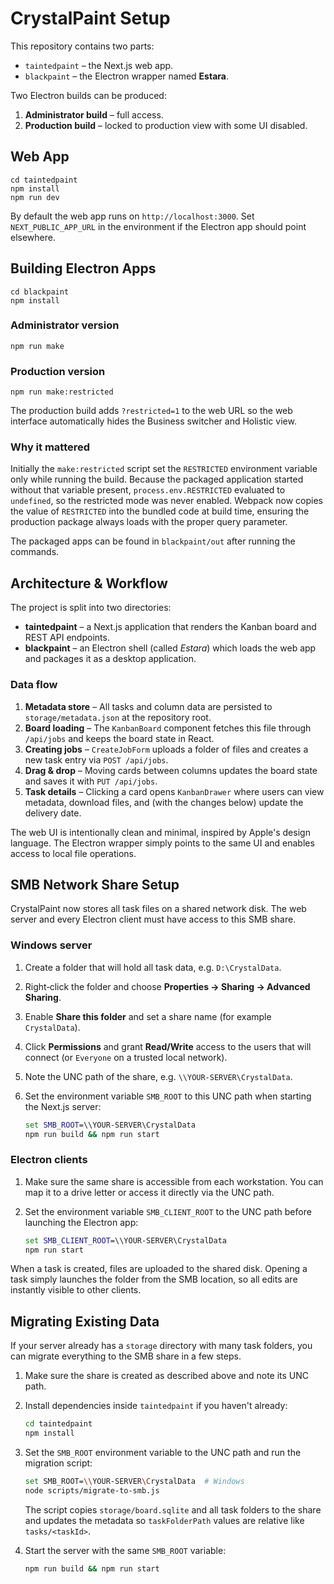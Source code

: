 # CrystalPaint Setup

This repository contains two parts:

- `taintedpaint` – the Next.js web app.
- `blackpaint` – the Electron wrapper named **Estara**.

Two Electron builds can be produced:

1. **Administrator build** – full access.
2. **Production build** – locked to production view with some UI disabled.

## Web App

```
cd taintedpaint
npm install
npm run dev
```

By default the web app runs on `http://localhost:3000`. Set `NEXT_PUBLIC_APP_URL` in the environment if the Electron app should point elsewhere.

## Building Electron Apps

```
cd blackpaint
npm install
```

### Administrator version

```
npm run make
```

### Production version

```
npm run make:restricted
```

The production build adds `?restricted=1` to the web URL so the web interface automatically hides the Business switcher and Holistic view.

### Why it mattered

Initially the `make:restricted` script set the `RESTRICTED` environment variable only while running the build. Because the packaged application started without that variable present, `process.env.RESTRICTED` evaluated to `undefined`, so the restricted mode was never enabled. Webpack now copies the value of `RESTRICTED` into the bundled code at build time, ensuring the production package always loads with the proper query parameter.

The packaged apps can be found in `blackpaint/out` after running the commands.

## Architecture & Workflow

The project is split into two directories:

- **taintedpaint** – a Next.js application that renders the Kanban board and REST
  API endpoints.
- **blackpaint** – an Electron shell (called *Estara*) which loads the web app
  and packages it as a desktop application.

### Data flow

1. **Metadata store** – All tasks and column data are persisted to
   `storage/metadata.json` at the repository root.
2. **Board loading** – The `KanbanBoard` component fetches this file through
   `/api/jobs` and keeps the board state in React.
3. **Creating jobs** – `CreateJobForm` uploads a folder of files and creates a
   new task entry via `POST /api/jobs`.
4. **Drag & drop** – Moving cards between columns updates the board state and
   saves it with `PUT /api/jobs`.
5. **Task details** – Clicking a card opens `KanbanDrawer` where users can view
   metadata, download files, and (with the changes below) update the delivery
   date.

The web UI is intentionally clean and minimal, inspired by Apple's design
language. The Electron wrapper simply points to the same UI and enables access
to local file operations.

## SMB Network Share Setup

CrystalPaint now stores all task files on a shared network disk. The web server
and every Electron client must have access to this SMB share.

### Windows server

1. Create a folder that will hold all task data, e.g. `D:\CrystalData`.
2. Right‑click the folder and choose **Properties → Sharing → Advanced Sharing**.
3. Enable **Share this folder** and set a share name (for example `CrystalData`).
4. Click **Permissions** and grant **Read/Write** access to the users that will
   connect (or `Everyone` on a trusted local network).
5. Note the UNC path of the share, e.g. `\\YOUR-SERVER\CrystalData`.
6. Set the environment variable `SMB_ROOT` to this UNC path when starting the
   Next.js server:

   ```cmd
   set SMB_ROOT=\\YOUR-SERVER\CrystalData
   npm run build && npm run start
   ```

### Electron clients

1. Make sure the same share is accessible from each workstation. You can map it
   to a drive letter or access it directly via the UNC path.
2. Set the environment variable `SMB_CLIENT_ROOT` to the UNC path before
   launching the Electron app:

   ```cmd
   set SMB_CLIENT_ROOT=\\YOUR-SERVER\CrystalData
   npm run start
   ```

When a task is created, files are uploaded to the shared disk. Opening a task
simply launches the folder from the SMB location, so all edits are instantly
visible to other clients.

## Migrating Existing Data

If your server already has a `storage` directory with many task folders, you can
migrate everything to the SMB share in a few steps.

1. Make sure the share is created as described above and note its UNC path.
2. Install dependencies inside `taintedpaint` if you haven't already:

   ```bash
   cd taintedpaint
   npm install
   ```

3. Set the `SMB_ROOT` environment variable to the UNC path and run the migration
   script:

   ```bash
   set SMB_ROOT=\\YOUR-SERVER\CrystalData  # Windows
   node scripts/migrate-to-smb.js
   ```

   The script copies `storage/board.sqlite` and all task folders to the share
   and updates the metadata so `taskFolderPath` values are relative like
   `tasks/<taskId>`.

4. Start the server with the same `SMB_ROOT` variable:

   ```bash
   npm run build && npm run start
   ```
